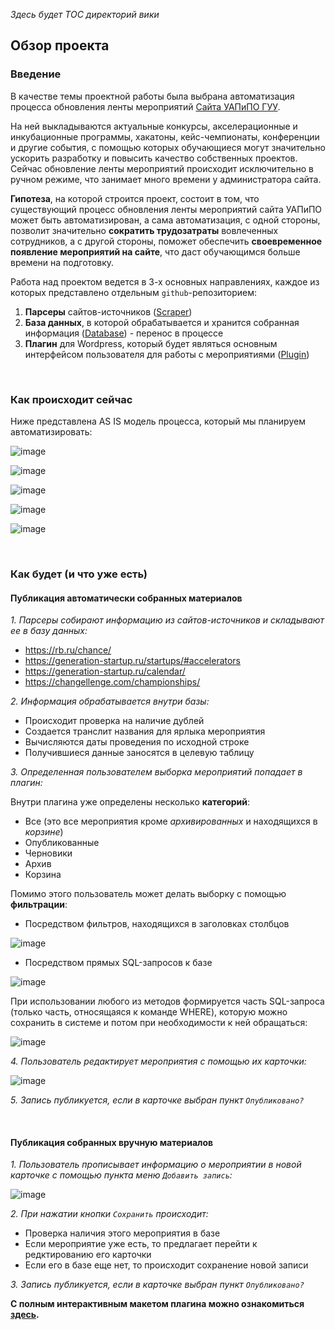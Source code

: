 _Здесь будет TOC директорий вики_

## Обзор проекта

### Введение

В качестве темы проектной работы была выбрана автоматизация процесса обновления ленты мероприятий [Сайта УАПиПО ГУУ](http://pmo.guu.ru/all-events/).

На ней выкладываются актуальные конкурсы, акселерационные и инкубационные программы, хакатоны, кейс-чемпионаты, конференции и другие события, с помощью которых обучающиеся могут значительно ускорить разработку и повысить качество собственных проектов. Сейчас обновление ленты мероприятий происходит исключительно в ручном режиме, что занимает много времени у администратора сайта.

**Гипотеза**, на которой строится проект, состоит в том, что существующий процесс обновления ленты мероприятий сайта УАПиПО может быть автоматизирован, а сама автоматизация, с одной стороны, позволит значительно **сократить трудозатраты** вовлеченных сотрудников, а с другой стороны, поможет обеспечить **своевременное появление мероприятий на сайте**, что даст обучающимся больше времени на подготовку.

Работа над проектом ведется в 3-х основных направлениях, каждое из которых представлено отдельным `github`-репозиторием:

1. **Парсеры** сайтов-источников ([Scraper](https://github.com/Project-Frogger/Scraper))
2. **База данных**, в которой обрабатывается и хранится собранная информация ([Database](https://github.com/Project-Frogger/Database)) - перенос в процессе
3. **Плагин** для Wordpress, который будет являться основным интерфейсом пользователя для работы с мероприятиями ([Plugin](https://github.com/Project-Frogger/Plugin))

<br>

### Как происходит сейчас

Ниже представлена AS IS модель процесса, который мы планируем автоматизировать:

![image](https://user-images.githubusercontent.com/85339045/163034294-e472c6ba-5319-40f7-8021-26a4ccde1979.png)

![image](https://user-images.githubusercontent.com/85339045/163034401-b57b3d7d-2d85-4d1a-992c-8ce95e16d5f8.png)

![image](https://user-images.githubusercontent.com/85339045/163034641-4940ec05-30ea-427a-8f8f-51b63a00c233.png)

![image](https://user-images.githubusercontent.com/85339045/163034662-72569a9c-51f2-4fbf-a58c-4f36e3785894.png)

![image](https://user-images.githubusercontent.com/85339045/163034679-24cb9687-5535-4189-a046-870bf3fc2f0f.png)

<br>

### Как будет (и что уже есть)

#### Публикация автоматически собранных материалов

_1. Парсеры собирают информацию из сайтов-источников и складывают ее в базу данных:_

  - https://rb.ru/chance/
  - https://generation-startup.ru/startups/#accelerators
  - https://generation-startup.ru/calendar/
  - https://changellenge.com/championships/

_2. Информация обрабатывается внутри базы:_

  - Происходит проверка на наличие дублей
  - Создается транслит названия для ярлыка мероприятия
  - Вычисляются даты проведения по исходной строке
  - Получившиеся данные заносятся в целевую таблицу

_3. Определенная пользователем выборка мероприятий попадает в плагин:_

Внутри плагина уже определены несколько **категорий**:
  - Все (это все мероприятия кроме _архивированных_ и находящихся в _корзине_)
  - Опубликованные
  - Черновики
  - Архив
  - Корзина

Помимо этого пользователь может делать выборку с помощью **фильтрации**:

- Посредством фильтров, находящихся в заголовках столбцов

![image](https://user-images.githubusercontent.com/85339045/163049549-1ebcb45e-be71-46bd-93c5-65ac68cced20.png)

- Посредством прямых SQL-запросов к базе

![image](https://user-images.githubusercontent.com/85339045/163050161-cece5ff6-b0b5-408f-85bb-8aad2ed93297.png)

При использовании любого из методов формируется часть SQL-запроса (только часть, относящаяся к команде WHERE), которую можно сохранить в системе и потом при необходимости к ней обращаться:

![image](https://user-images.githubusercontent.com/85339045/163050235-0fd38648-c039-4c2a-9d81-c4b3e3d1b369.png)

_4. Пользователь редактирует мероприятия с помощью их карточки:_

![image](https://user-images.githubusercontent.com/85339045/163050762-b7fdca37-bb42-4ceb-b856-c2f77406e826.png)

_5. Запись публикуется, если в карточке выбран пункт `Опубликовано?`_

<br>

#### Публикация собранных вручную материалов

_1. Пользователь прописывает информацию о мероприятии в новой карточке с помощью пункта меню `Добавить запись`:_

![image](https://user-images.githubusercontent.com/85339045/163051301-f1710c4b-8c73-4c6f-adfc-1d002604d499.png)

_2. При нажатии кнопки `Сохранить` происходит:_

- Проверка наличия этого мероприятия в базе
- Если мероприятие уже есть, то предлагает перейти к редктированию его карточки
- Если его в базе еще нет, то происходит сохранение новой записи

_3. Запись публикуется, если в карточке выбран пункт `Опубликовано?`_


**С полным интерактивным макетом плагина можно ознакомиться [здесь](https://www.figma.com/proto/TXm86pkiun9Sf7NkPUoxER/Untitled?page-id=402%3A5&node-id=405%3A67&viewport=241%2C48%2C0.11&scaling=contain&starting-point-node-id=405%3A67).**
